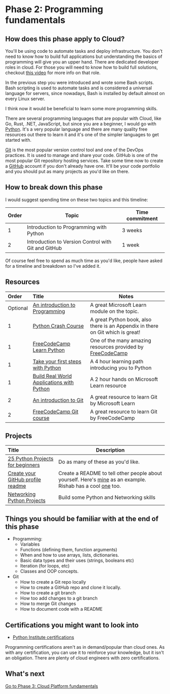# Phase 2: Programming fundamentals

## How does this phase apply to Cloud?

You'll be using code to automate tasks and deploy infrastructure. You don't need to know how to build full applications but understanding the basics of programming will give you an upper hand. There are dedicated developer roles in cloud. For those you will need to know how to build full solutions, checkout [this video](https://youtu.be/WMUAc7bvB7M) for more info on that role. 

In the previous step you were introduced and wrote some Bash scripts. Bash scripting is used to automate tasks and is considered a universal language for servers, since nowadays, Bash is installed by default almost on every Linux server.

I think now it would be beneficial to learn some more programming skills.

There are several programming languages that are popular with Cloud, like Go, Rust, .NET, JavaScript, but since you are a beginner,  I would go with [Python](https://www.python.org/). It's a very popular language and there are many quality free resources out there to learn it and it's one of the simpler languages to get started with. 

[Git](https://git-scm.com/) is the most popular version control tool and one of the DevOps practices. It is used to manage and share your code. GitHub is one of the most popular Git repository hosting services. Take some time now to create a [GitHub](https://github.com/) account if you don't already have one. It'll be your code portfolio and you should put as many projects as you'd like on there.

## How to break down this phase

I would suggest spending time on these two topics and this timeline:

| Order | Topic                           | Time commitment |
|-------|---------------------------------|-------------------|
| 1 | Introduction to Programming with Python  | 3 weeks 
| 2 | Introduction to Version Control with Git and GitHub  | 1 week          |

Of course feel free to spend as much time as you'd like, people have asked for a timeline and breakdown so I've added it. 

## Resources


| Order | Title                                                                        | Notes                                                                                       |
| :---- | :--------------------------------------------------------------------------- | ------------------------------------------------------------------------------------------- |
| Optional     | [An introduction to Programming](https://docs.microsoft.com/en-us/learn/modules/web-development-101-introduction-programming/)                      | A great Microsoft Learn module on the topic.    |
| 1     | [Python Crash Course](https://ehmatthes.github.io/pcc/)                      | A great Python book, also there is an Appendix in there on Git which is great!     
| 1     | [FreeCodeCamp Learn Python](https://www.youtube.com/watch?v=rfscVS0vtbw)     | One of the many amazing resources provided by [FreeCodeCamp](https://www.freecodecamp.org/) |
1 | [Take your first steps with Python](https://docs.microsoft.com/en-us/learn/paths/python-first-steps/) | A 4 hour learning path introducing you to Python |
1 | [Build Real World Applications with Python](https://docs.microsoft.com/learn/paths/python-language/) | A 2 hour hands on Microsoft Learn resource
| 2     | [An introduction to Git](https://docs.microsoft.com/en-us/learn/modules/intro-to-git/)    | A great resource to learn Git by Microsoft Learn                                                                |
| 2     | [FreeCodeCamp Git course](https://youtu.be/RGOj5yH7evk)                           | A great resource to learn Git by FreeCodeCamp                                                    |


## Projects


 | Title                     | Description                                                                                                                                               |
 | :------------------------ | ------------------------------------------------------------------------------------------------------------------------------------------------------ |
 | [25 Python Projects for beginners](https://www.freecodecamp.org/news/python-projects-for-beginners/)| Do as many of these as you'd like. |
 [Create your GitHub profile readme](https://docs.github.com/en/github/setting-up-and-managing-your-github-profile/customizing-your-profile/managing-your-profile-readme) | Create a README to tell other people about yourself. Here's [mine](https://github.com/madebygps/madebygps) as an example. Rishab has a cool [one](https://github.com/rishabkumar7/rishabkumar7) too.
 | [Networking Python Projects](https://youtu.be/FGdiSJakIS4)| Build some Python and Networking skills
 
## Things you should be familiar with at the end of this phase

- Programming:
    - Variables
    - Functions (defining them, function arguments)
    - When and how to use arrays, lists, dictionaries.
    - Basic data types and their uses (strings, booleans etc)
    - Iteration (for loops, etc)
    - Classes and OOP concepts.
- Git
    - How to create a Git repo locally
    - How to create a GitHub repo and clone it locally.
    - How to create a git branch 
    - How too add changes to a git branch
    - How to merge Git changes
    - How to document code with a README

## Certifications you might want to look into

- [Python Institute certifications](https://pythoninstitute.org/certification/)

Programming certifications aren't as in demand/popular than cloud ones. As with any certification, you can use it to reinforce your knowledge, but it isn't an obligation. There are plenty of cloud engineers with zero certifications.

## What's next

[Go to Phase 3: Cloud Platform fundamentals](../phase3/README.md)
